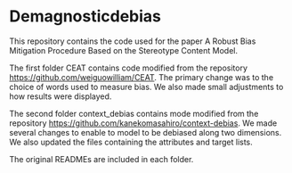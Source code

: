 # Demagnosticdebias

This repository contains the code used for the paper A Robust Bias Mitigation Procedure Based on the Stereotype Content Model.

The first folder CEAT contains code modified from the repository https://github.com/weiguowilliam/CEAT. The primary change was to the choice of words used to measure bias. We also made small adjustments to how results were displayed.

The second folder context_debias contains mode modified from the repository https://github.com/kanekomasahiro/context-debias. We made several changes to enable to model to be debiased along two dimensions. We also updated the files containing the attributes and target lists. 

The original READMEs are included in each folder. 
